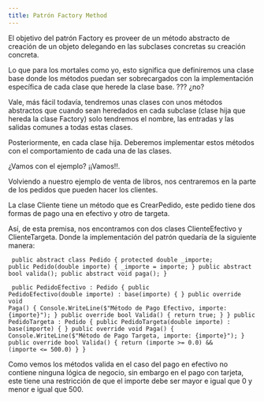 ```yaml
---
title: Patrón Factory Method
---
```


El objetivo del patrón Factory es proveer de un método abstracto de creación de un objeto delegando en las subclases concretas su creación concreta.

Lo que para los mortales como yo, esto significa que definiremos una clase base donde los métodos puedan ser sobrecargados con la implementación específica de cada clase que herede la clase base. ??? ¿no? 

Vale, más fácil todavía, tendremos unas clases con unos métodos abstractos que cuando sean heredados en cada subclase (clase hija que hereda la clase Factory) solo tendremos el nombre, las entradas y las salidas comunes a todas estas clases.

Posteriormente, en cada clase hija. Deberemos implementar estos métodos con el comportamiento de cada una de las clases. 

¿Vamos con el ejemplo? ¡¡Vamos!!.

Volviendo a nuestro ejemplo de venta de libros, nos centraremos en la parte de los pedidos que pueden hacer los clientes.

La clase Cliente tiene un método que es CrearPedido, este pedido tiene dos formas de pago una en efectivo y otro de targeta.

Así, de esta premisa, nos encontramos con dos clases ClienteEfectivo y ClienteTargeta. Donde la implementación del patrón quedaría de la siguiente manera:

<code><pre>
public abstract class Pedido {
    protected double _importe;
    public Pedido(double importe) {
        _importe = importe;
    }
    public abstract bool valida();
    public abstract void paga();
}</code></pre>

<code><pre>
public PedidoEfectivo : Pedido {
    public PedidoEfectivo(double importe) : base(importe) { }
    public override void Paga() {
        Console.WriteLine($\"Método de Pago Efectivo, importe: {importe}\");
    }
    public override bool Valida() { return true;  }
}
public PedidoTargeta : Pedido {
    public PedidoTargeta(double importe) : base(importe)  { }
    public override void Paga() {
        Console.WriteLine($\"Método de Pago Targeta, importe: {importe}\");
    }
    public override bool Valida() {
        return (importe &gt;= 0.0) &amp;&amp; (importe &lt;= 500.0)  }
    }
</code></pre>

Como vemos los métodos valida en el caso del pago en efectivo no contiene ninguna lógica de negocio, sin embargo en el pago con tarjeta, este tiene una restricción de que el importe debe ser mayor e igual que 0 y menor e igual que 500.